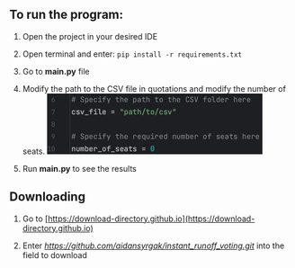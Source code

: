 ## To run the program:

1. Open the project in your desired IDE

2. Open terminal and enter:
`pip install -r requirements.txt`

3. Go to **main.py** file

4. Modify the path to the CSV file in quotations and modify the number of seats.
![img.png](misc/img.png)

5. Run **main.py** to see the results


## Downloading

1. Go to [https://download-directory.github.io](https://download-directory.github.io)

2. Enter *https://github.com/aidansyrgak/instant_runoff_voting.git* into the field to download